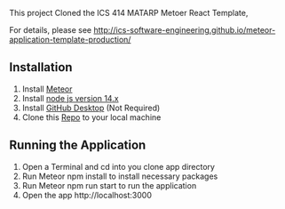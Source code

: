 
This project Cloned the ICS 414 MATARP Metoer React Template,

For details, please see http://ics-software-engineering.github.io/meteor-application-template-production/

## Installation
1. Install [Meteor](https://www.meteor.com/developers/install)
2. Install [node js version 14.x](https://nodejs.org/download/release/v14.20.1/)
3. Install [GitHub Desktop](https://desktop.github.com/) (Not Required)
4. Clone this [Repo](https://github.com/buccatm/ICS-426-HW1) to your local machine
## Running the Application
1. Open a Terminal and cd into you clone app directory
2. Run Meteor npm install to install necessary packages
3. Run Meteor npm run start to run the application
4. Open the app http://localhost:3000